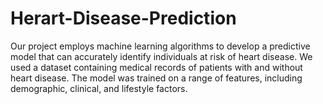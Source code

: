 # Herart-Disease-Prediction
Our project employs machine learning algorithms to develop a predictive model that can accurately identify individuals at risk of heart disease. We used a dataset containing medical records of patients with and without heart disease. The model was trained on a range of features, including demographic, clinical, and lifestyle factors.
